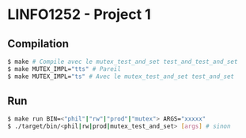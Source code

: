 # LINFO1252 - Project 1

## Compilation
```sh
$ make # Compile avec le mutex_test_and_set test_and_test_and_set
$ make MUTEX_IMPL="tts" # Pareil 
$ make MUTEX_IMPL="ts" # Avec le mutex_test_and_set test_and_set
```

## Run
```sh
$ make run BIN=<"phil"|"rw"|"prod"|"mutex"> ARGS="xxxxx"
$ ./target/bin/<phil|rw|prod|mutex_test_and_set> [args] # sinon
```
